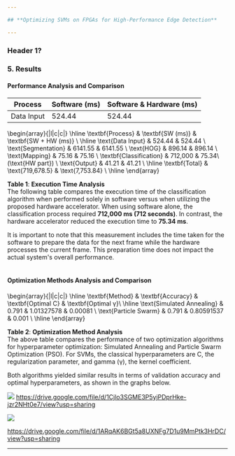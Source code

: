 ```yaml
---

## **Optimizing SVMs on FPGAs for High-Performance Edge Detection**

---
```


### **Header 1?**

### **5. Results**

#### Performance Analysis and Comparison

| Process | Software (ms) | Software & Hardware (ms) |
| ------- | ------------- | ------------------------ |
| Data Input | 524.44 | 524.44 | 

\begin{array}{|l|c|c|}
\hline
\textbf{Process} & \textbf{SW (ms)} & \textbf{SW + HW (ms)} \\
\hline
\text{Data Input} & 524.44 & 524.44 \\
\text{Segmentation} & 6141.55 & 6141.55 \\
\text{HOG} & 896.14 & 896.14 \\
\text{Mapping} & 75.16 & 75.16 \\
\textbf{Classification} & 712,000 & 75.34\ (\text{HW part}) \\
\text{Output} & 41.21 & 41.21 \\
\hline
\textbf{Total} & \text{719,678.5} & \text{7,753.84} \\
\hline
\end{array}




**Table 1**: **Execution Time Analysis**  
The following table compares the execution time of the classification algorithm when performed solely in software versus when utilizing the proposed hardware accelerator. When using software alone, the classification process required **712,000 ms (712 seconds)**. In contrast, the hardware accelerator reduced the execution time to **75.34 ms**.

It is important to note that this measurement includes the time taken for the software to prepare the data for the next frame while the hardware processes the current frame. This preparation time does not impact the actual system's overall performance.<br></br>

#### Optimization Methods Analysis and Comparison

\begin{array}{|l|c|c|}
\hline
\textbf{Method} & \textbf{Accuracy} & \textbf{Optimal C} & \textbf{Optimal γ}\\
\hline
\text{Simulated Annealing} & 0.791 & 1.01327578 & 0.00081 \\
\text{Particle Swarm} & 0.791 & 0.80591537 & 0.001 \\
\hline
\end{array}




**Table 2**: **Optimization Method Analysis**  
The above table compares the performance of two optimization algorithms for hyperparameter optimization: Simulated Annealing and Particle Swarm Optimization (PSO). For SVMs, the classical hyperparameters are C, the regularization parameter, and gamma (γ), the kernel coefficient.  

Both algorithms yielded similar results in terms of validation accuracy and optimal hyperparameters, as shown in the graphs below.

![](https://drive.google.com/uc?export=view&id=1Cjlo3SGME3P5yjPDprHke-jzr2NHt0e7)
https://drive.google.com/file/d/1Cjlo3SGME3P5yjPDprHke-jzr2NHt0e7/view?usp=sharing

![](https://drive.google.com/uc?export=view&id=1ARqAK6BGt5a8UXNFg7D1u9MmPtk3HrDC)

https://drive.google.com/file/d/1ARqAK6BGt5a8UXNFg7D1u9MmPtk3HrDC/view?usp=sharing

---
